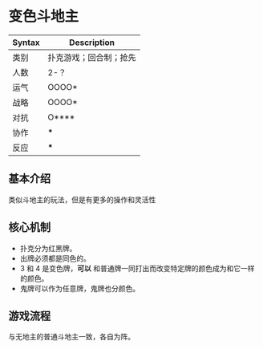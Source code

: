 # 变色斗地主


Syntax | Description            |
| ------ | ---------------------- |
| 类别   | 扑克游戏；回合制；抢先 |
| 人数   | 2-？                   |
| 运气   | OOOO\*                  |
| 战略   | OOOO\*               |
| 对抗   | O\*\*\*\*              |
| 协作   | **\***                 |
| 反应   | **\***                 |


## 基本介绍

类似斗地主的玩法，但是有更多的操作和灵活性

## 核心机制

- 扑克分为红黑牌。
- 出牌必须都是同色的。
- 3 和 4 是变色牌，**可以** 和普通牌一同打出而改变特定牌的颜色成为和它一样的颜色。
- 鬼牌可以作为任意牌，鬼牌也分颜色。

## 游戏流程

与无地主的普通斗地主一致，各自为阵。

